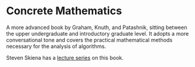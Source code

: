 # Concrete Mathematics
A more advanced book by Graham, Knuth, and Patashnik, sitting between the upper undergraduate and introductory graduate level. It adopts a more conversational tone and covers the practical mathematical methods necessary for the analysis of algorithms.

Steven Skiena has a [lecture series](https://www.youtube.com/playlist?list=PL462275E91FC7844D) on this book.
